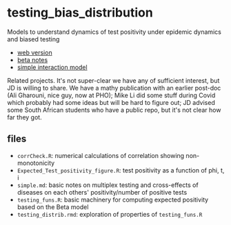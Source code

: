 # testing_bias_distribution

Models to understand dynamics of test positivity under epidemic dynamics and biased testing

- [web version](https://bbolker.github.io/testing_bias_distribution/)
- [beta notes](docs/testing_distrib.html)
- [simple interaction model](simple.md)

Related projects. It's not super-clear we have any of sufficient interest, but JD is willing to share. We have a mathy publication with an earlier post-doc (Ali Gharouni, nice guy, now at PHO); Mike Li did some stuff during Covid which probably had some ideas but will be hard to figure out; JD advised some South African students who have a public repo, but it's not clear how far they got.

## files

- `corrCheck.R`: numerical calculations of correlation showing non-monotonicity
- `Expected_Test_positivity_figure.R`: test positivity as a function of phi, t, i
- `simple.md`: basic notes on multiplex testing and cross-effects of diseases on each others' positivity/number of positive tests
- `testing_funs.R`: basic machinery for computing expected positivity based on the Beta model
- `testing_distrib.rmd`: exploration of properties of `testing_funs.R`
